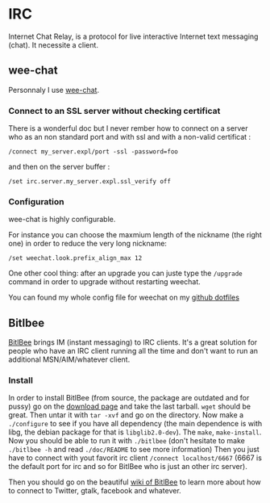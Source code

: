 # IRC

Internet Chat Relay, is a protocol for live interactive Internet text messaging (chat).
It necessite a client.

## wee-chat

Personnaly I use [wee-chat](http://www.weechat.org/).

### Connect to an SSL server without checking certificat

There is a wonderful doc but I never rember how to connect on a server who
as an non standard port and with ssl and with a non-valid certificat :

    /connect my_server.expl/port -ssl -password=foo

and then on the server buffer :

    /set irc.server.my_server.expl.ssl_verify off

### Configuration

wee-chat is highly configurable.

For instance you can choose the maxmium length of the nickname (the right one)
in order to reduce the very long nickname:

    /set weechat.look.prefix_align_max 12

One other cool thing: after an upgrade you can juste type the `/upgrade` command
in order to upgrade without restarting weechat.

You can found my whole config file for weechat on my
[github dotfiles](https://github.com/maggick/dotfiles)

## Bitlbee

[BitlBee](http://bitlbee.org) brings IM (instant messaging) to IRC clients. 
It's a great solution for people who have an IRC client running all the time and don't want to run 
an additional MSN/AIM/whatever client. 

### Install

In order to install BitlBee (from source, the package are outdated and for pussy)
go on the [download page](http://www.bitlbee.org/main.php/download.html) and take the last tarball.
`wget` should be great. Then untar it with `tar -xvf` and go on the directory.
Now make a `./configure` to see if you have all dependency (the main dependence is with libg,
the debian package for that is `libglib2.0-dev`). The `make`, `make-install`.
Now you should be able to run it with  `./bitlbee` (don't hesitate to make `./bitlbee -h` and read `./doc/README`
to see more information)
Then you just have to connect with yout favorit irc client `/connect localhost/6667` (6667 is the default port
for irc and so for BitlBee who is just an other irc server).

Then you should go on the beautiful [wiki of BitlBee](http://wiki.bitlbee.org) to learn
more about how to connect to Twitter, gtalk, facebook and whatever.
